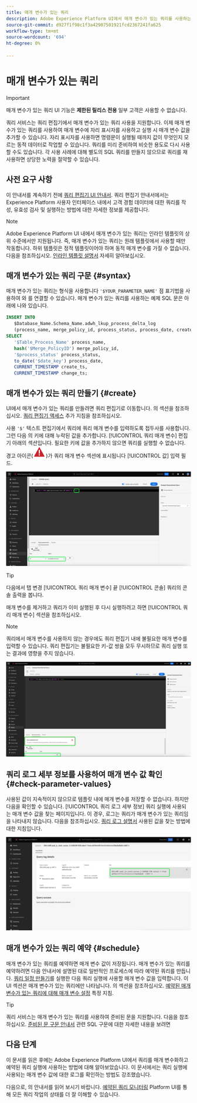 ```yaml
---
title: 매개 변수가 있는 쿼리
description: Adobe Experience Platform UI에서 매개 변수가 있는 쿼리를 사용하는 방법에 대해 알아봅니다.
source-git-commit: d927f1f98c1f3a42907501921fcd2367241fa625
workflow-type: tm+mt
source-wordcount: '694'
ht-degree: 0%

---
```


# 매개 변수가 있는 쿼리

>[!IMPORTANT]
>
>매개 변수가 있는 쿼리 UI 기능은 **제한된 릴리스 전용** 일부 고객은 사용할 수 없습니다.

쿼리 서비스는 쿼리 편집기에서 매개 변수가 있는 쿼리 사용을 지원합니다. 이제 매개 변수가 있는 쿼리를 사용하여 매개 변수에 자리 표시자를 사용하고 실행 시 매개 변수 값을 추가할 수 있습니다. 자리 표시자를 사용하면 명령문이 실행될 때까지 값이 무엇인지 모르는 동적 데이터로 작업할 수 있습니다. 쿼리를 미리 준비하여 비슷한 용도로 다시 사용할 수도 있습니다. 각 사용 사례에 대해 별도의 SQL 쿼리를 만들지 않으므로 쿼리를 재사용하면 상당한 노력을 절약할 수 있습니다.

## 사전 요구 사항

이 안내서를 계속하기 전에 [쿼리 편집기 UI 안내서](./user-guide.md). 쿼리 편집기 안내서에서는 Experience Platform 사용자 인터페이스 내에서 고객 경험 데이터에 대한 쿼리를 작성, 유효성 검사 및 실행하는 방법에 대한 자세한 정보를 제공합니다.

>[!NOTE]
>
>Adobe Experience Platform UI 내에서 매개 변수가 있는 쿼리는 인라인 템플릿의 상위 수준에서만 지원됩니다. 즉, 매개 변수가 있는 쿼리는 원래 템플릿에서 사용할 때만 작동합니다. 하위 템플릿은 정적 템플릿이어야 하며 동적 매개 변수를 가질 수 없습니다. 다음을 참조하십시오. [인라인 템플릿 설명서](../essential-concepts/inline-templates.md) 자세히 알아보십시오.

## 매개 변수가 있는 쿼리 구문 {#syntax}

매개 변수가 있는 쿼리는 형식을 사용합니다 `'$YOUR_PARAMETER_NAME'` 점 표기법을 사용하여 와 를 연결할 수 있습니다. 매개 변수가 있는 쿼리를 사용하는 예제 SQL 문은 아래에 나와 있습니다.

```sql
INSERT INTO
   $Database_Name.Schema_Name.adwh_lkup_process_delta_log
   (process_name, merge_policy_id, process_status, process_date, create_ts, change_ts)
SELECT
   '$Table_Process_Name' process_name,
   hash('$Merge_PolicyID') merge_policy_id,
   '$process_status' process_status,
   to_date('$date_key') process_date,
   CURRENT_TIMESTAMP create_ts,
   CURRENT_TIMESTAMP change_ts;
```

## 매개 변수가 있는 쿼리 만들기 {#create}

UI에서 매개 변수가 있는 쿼리를 만들려면 쿼리 편집기로 이동합니다. 의 섹션을 참조하십시오. [쿼리 편집기 액세스](./user-guide.md#accessing-query-editor) 추가 지침을 참조하십시오.

사용 `'$'` 텍스트 편집기에서 쿼리에 쿼리 매개 변수를 입력하도록 접두사를 사용합니다. 그런 다음 의 키에 대해 누락된 값을 추가합니다. [!UICONTROL 쿼리 매개 변수] 편집기 아래의 섹션입니다. 필요한 키에 값을 추가하지 않으면 쿼리를 실행할 수 없습니다. 경고 아이콘(![경고 아이콘.](../images/ui/parameterized-queries/alert-icon.png))가 쿼리 매개 변수 섹션에 표시됩니다 [!UICONTROL 값] 입력 필드.

![매개 변수가 있는 쿼리와 쿼리 매개 변수 섹션이 강조 표시된 쿼리 편집기.](../images/ui/parameterized-queries/parameterized-query.png)

>[!TIP]
>
>다음에서 탭 변경 [!UICONTROL 쿼리 매개 변수] 끝 [!UICONTROL 콘솔] 쿼리의 콘솔 출력을 봅니다.

매개 변수를 제거하고 쿼리가 이미 실행된 후 다시 실행하려고 하면 [!UICONTROL 쿼리 매개 변수] 섹션을 참조하십시오.

>[!NOTE]
>
>쿼리에서 매개 변수를 사용하지 않는 경우에도 쿼리 편집기 내에 불필요한 매개 변수를 입력할 수 있습니다. 쿼리 편집기는 불필요한 키-값 쌍을 모두 무시하므로 쿼리 실행 또는 결과에 영향을 주지 않습니다.

![값 필드가 비어 있고 쿼리 매개 변수 오류가 강조 표시된 쿼리 편집기.](../images/ui/parameterized-queries/query-parameter-error.png)

## 쿼리 로그 세부 정보를 사용하여 매개 변수 값 확인 {#check-parameter-values}

사용된 값이 지속적이지 않으므로 템플릿 내에 매개 변수를 저장할 수 없습니다. 하지만 다음을 확인할 수 있습니다. [!UICONTROL 쿼리 로그 세부 정보] 쿼리 실행에 사용되는 매개 변수 값을 찾는 페이지입니다. 이 경우, 로그는 쿼리가 매개 변수가 있는 쿼리임을 나타내지 않습니다. 다음을 참조하십시오. [쿼리 로그 설명서](./query-logs.md) 사용된 값을 찾는 방법에 대한 지침입니다.

![세부 정보 섹션에서 강조 표시된 매개 변수가 있는 쿼리의 SQL을 사용하여 쿼리 로그 보기.](../images/ui/parameterized-queries/parameterized-query-logs.png)

<!-- improve screenshot above ^ I am waiting for a scheduled run to complete -->

## 매개 변수가 있는 쿼리 예약 {#schedule}

매개 변수가 있는 쿼리를 예약하면 매개 변수 값이 저장됩니다. 매개 변수가 있는 쿼리를 예약하려면 다음 안내서에 설명된 대로 일반적인 프로세스에 따라 예약된 쿼리를 만듭니다. [쿼리 일정 만들기](./query-schedules.md#create-schedule)를 실행한 다음 쿼리 실행에 사용할 매개 변수 값을 입력합니다. 이 UI 섹션은 매개 변수가 있는 쿼리에만 나타납니다. 의 섹션을 참조하십시오. [예약된 매개 변수가 있는 쿼리에 대해 매개 변수 설정](./query-schedules.md#set-parameters) 특정 지침.

>[!TIP]
>
>쿼리 서비스는 매개 변수가 있는 쿼리를 사용하여 준비된 문을 지원합니다. 다음을 참조하십시오. [준비된 문 구문 안내서](../sql/prepared-statements.md) 관련 SQL 구문에 대한 자세한 내용을 보려면

## 다음 단계

이 문서를 읽은 후에는 Adobe Experience Platform UI에서 쿼리를 매개 변수화하고 예약된 쿼리 실행에 사용하는 방법에 대해 알아보았습니다. 이 문서에서는 쿼리 실행에 사용되는 매개 변수 값에 대한 로그를 확인하는 방법도 강조했습니다.

다음으로, 의 안내서를 읽어 보시기 바랍니다. [예약된 쿼리 모니터링](./monitor-queries.md) Platform UI를 통해 모든 쿼리 작업의 상태를 더 잘 이해할 수 있습니다.
